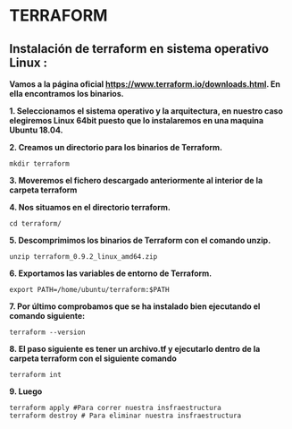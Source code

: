 # TERRAFORM

## Instalación  de terraform en sistema operativo Linux :

**Vamos a la página oficial https://www.terraform.io/downloads.html. En ella encontramos los binarios.**


**1. Seleccionamos el sistema operativo y la arquitectura, en nuestro caso elegiremos Linux 64­bit puesto que lo instalaremos en una maquina Ubuntu 18.04.**

**2. Creamos un directorio para los binarios de Terraform.**
```
mkdir terraform
```

**3. Moveremos el fichero descargado anteriormente al interior de la carpeta terraform**

**4. Nos situamos en el directorio terraform.**
```
cd terraform/
```
**5. Descomprimimos los binarios de Terraform con el comando unzip.**
```
unzip terraform_0.9.2_linux_amd64.zip
```
**6. Exportamos las variables de entorno de Terraform.**

```
export PATH=/home/ubuntu/terraform:$PATH
```

**7. Por último comprobamos que se ha instalado bien ejecutando el comando siguiente:**

```
terraform --version
```
**8. El paso siguiente es tener un archivo.tf y ejecutarlo dentro de la carpeta terraform con el siguiente comando**
```
terraform int
```
**9. Luego**

```
terraform apply #Para correr nuestra insfraestructura
terraform destroy # Para eliminar nuestra insfraestructura
```

